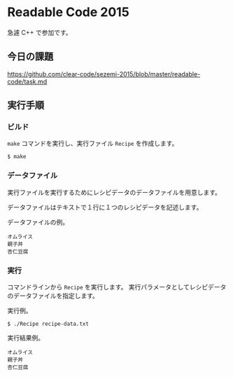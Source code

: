 # Readable Code 2015

急遽 C++ で参加です。

## 今日の課題

https://github.com/clear-code/sezemi-2015/blob/master/readable-code/task.md

## 実行手順

### ビルド

`make` コマンドを実行し、実行ファイル `Recipe` を作成します。

```
$ make
```

### データファイル

実行ファイルを実行するためにレシピデータのデータファイルを用意します。

データファイルはテキストで１行に１つのレシピデータを記述します。

データファイルの例。

```
オムライス
親子丼
杏仁豆腐
```

### 実行

コマンドラインから `Recipe` を実行します。
実行パラメータとしてレシピデータのデータファイルを指定します。

実行例。

```
$ ./Recipe recipe-data.txt
```

実行結果例。

```
オムライス
親子丼
杏仁豆腐
```
